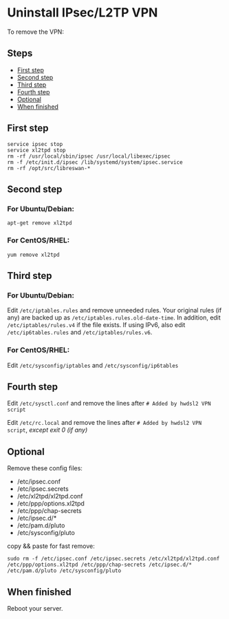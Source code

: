 # Uninstall IPsec/L2TP VPN

To remove the VPN:

## Steps

* [First step](#first-step)
* [Second step](#second-step)
* [Third step](#third-step)
* [Fourth step](#fourth-step)
* [Optional](#optional)
* [When finished](#when-finished)

## First step
```
service ipsec stop
service xl2tpd stop
rm -rf /usr/local/sbin/ipsec /usr/local/libexec/ipsec
rm -f /etc/init.d/ipsec /lib/systemd/system/ipsec.service
rm -rf /opt/src/libreswan-*
```

## Second step

### For Ubuntu/Debian:

`apt-get remove xl2tpd`

### For CentOS/RHEL:

`yum remove xl2tpd`

## Third step

### For Ubuntu/Debian: 

Edit `/etc/iptables.rules` and remove unneeded rules. 
Your original rules (if any) are backed up as `/etc/iptables.rules.old-date-time`. 
In addition, edit `/etc/iptables/rules.v4` if the file exists. 
If using IPv6, also edit `/etc/ip6tables.rules` and `/etc/iptables/rules.v6`.

### For CentOS/RHEL: 

Edit `/etc/sysconfig/iptables` and `/etc/sysconfig/ip6tables`

## Fourth step

Edit `/etc/sysctl.conf` and remove the lines after `# Added by hwdsl2 VPN script`

Edit `/etc/rc.local` and remove the lines after `# Added by hwdsl2 VPN script`, *except exit 0 (if any)*

## Optional

Remove these config files:
* /etc/ipsec.conf
* /etc/ipsec.secrets
* /etc/xl2tpd/xl2tpd.conf
* /etc/ppp/options.xl2tpd
* /etc/ppp/chap-secrets
* /etc/ipsec.d/*
* /etc/pam.d/pluto
* /etc/sysconfig/pluto

copy && paste for fast remove:

`sudo rm -f /etc/ipsec.conf /etc/ipsec.secrets /etc/xl2tpd/xl2tpd.conf /etc/ppp/options.xl2tpd /etc/ppp/chap-secrets /etc/ipsec.d/* /etc/pam.d/pluto /etc/sysconfig/pluto`

## When finished

Reboot your server.
